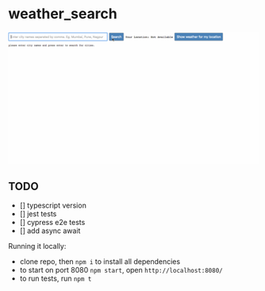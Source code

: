# weather_search

![demo gif image](https://github.com/da-vaibhav/weather_search/blob/master/demo.gif)

## TODO
- [] typescript version
- [] jest tests
- [] cypress e2e tests
- [] add async await

Running it locally:
- clone repo, then `npm i` to install all dependencies
- to start on port 8080 `npm start`, open `http://localhost:8080/`
- to run tests, run `npm t`

